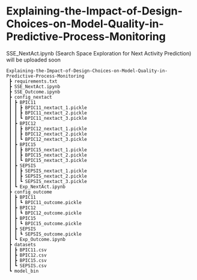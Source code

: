# Explaining-the-Impact-of-Design-Choices-on-Model-Quality-in-Predictive-Process-Monitoring

SSE_NextAct.ipynb (Search Space Exploration for Next Activity Prediction) will be uploaded soon
```
Explaining-the-Impact-of-Design-Choices-on-Model-Quality-in-Predictive-Process-Monitoring
 ┣ requirements.txt
 ┣ SSE_NextAct.ipynb
 ┣ SSE_Outcome.ipynb
 ┣ config_nextact
 ┃ ┣ BPIC11
 ┃ ┃ ┣ BPIC11_nextact_1.pickle
 ┃ ┃ ┣ BPIC11_nextact_2.pickle
 ┃ ┃ ┗ BPIC11_nextact_3.pickle
 ┃ ┣ BPIC12
 ┃ ┃ ┣ BPIC12_nextact_1.pickle
 ┃ ┃ ┣ BPIC12_nextact_2.pickle
 ┃ ┃ ┗ BPIC12_nextact_3.pickle
 ┃ ┣ BPIC15
 ┃ ┃ ┣ BPIC15_nextact_1.pickle
 ┃ ┃ ┣ BPIC15_nextact_2.pickle
 ┃ ┃ ┗ BPIC15_nextact_3.pickle
 ┃ ┣ SEPSIS
 ┃ ┃ ┣ SEPSIS_nextact_1.pickle
 ┃ ┃ ┣ SEPSIS_nextact_2.pickle
 ┃ ┃ ┗ SEPSIS_nextact_3.pickle
 ┃ ┗ Exp_NextAct.ipynb
 ┣ config_outcome
 ┃ ┣ BPIC11
 ┃ ┃ ┗ BPIC11_outcome.pickle
 ┃ ┣ BPIC12
 ┃ ┃ ┗ BPIC12_outcome.pickle
 ┃ ┣ BPIC15
 ┃ ┃ ┗ BPIC15_outcome.pickle
 ┃ ┣ SEPSIS
 ┃ ┃ ┗ SEPSIS_outcome.pickle
 ┃ ┗ Exp_Outcome.ipynb
 ┣ datasets
 ┃ ┣ BPIC11.csv
 ┃ ┣ BPIC12.csv
 ┃ ┣ BPIC15.csv
 ┃ ┗ SEPSIS.csv
 ┗ model_bin
```
